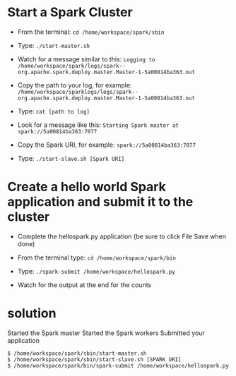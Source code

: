 # Start a Spark Cluster

- From the terminal: ```cd /home/workspace/spark/sbin```

- Type: ```./start-master.sh```

- Watch for a message similar to this: ```Logging to /home/workspace/spark/logs/spark--org.apache.spark.deploy.master.Master-1-5a00814ba363.out```
    
- Copy the path to your log, for example: ```/home/workspace/sparklogs/logs/spark--org.apache.spark.deploy.master.Master-1-5a00814ba363.out```

- Type: ```cat [path to log]```

- Look for a message like this: ```Starting Spark master at spark://5a00814ba363:7077```
    
- Copy the Spark URI, for example: ```spark://5a00814ba363:7077```

- Type: ```./start-slave.sh [Spark URI]```
    
# Create a hello world Spark application and submit it to the cluster

- Complete the hellospark.py application (be sure to click File Save when done)

- From the terminal type: ```cd /home/workspace/spark/bin```

- Type: ```./spark-submit /home/workspace/hellospark.py```

- Watch for the output at the end for the counts

# solution
Started the Spark master
Started the Spark workers
Submitted your application
```shell
$ /home/workspace/spark/sbin/start-master.sh
$ /home/workspace/spark/sbin/start-slave.sh [SPARK URI]
$ /home/workspace/spark/bin/spark-submit /home/workspace/hellospark.py
```